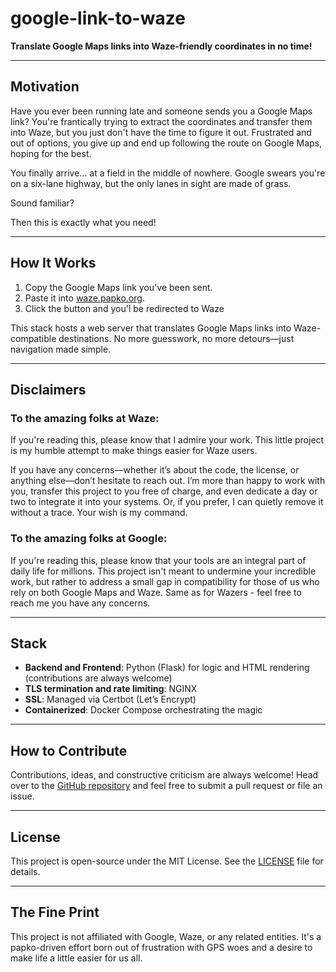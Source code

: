 # google-link-to-waze

**Translate Google Maps links into Waze-friendly coordinates in no time!**

---

## Motivation

Have you ever been running late and someone sends you a Google Maps link? You're frantically trying to extract the coordinates and transfer them into Waze, but you just don't have the time to figure it out. Frustrated and out of options, you give up and end up following the route on Google Maps, hoping for the best.

You finally arrive... at a field in the middle of nowhere. Google swears you're on a six-lane highway, but the only lanes in sight are made of grass.

Sound familiar?

Then this is exactly what you need!

---

## How It Works

1. Copy the Google Maps link you've been sent.
2. Paste it into [waze.papko.org](https://waze.papko.org).
3. Click the button and you'l be redirected to Waze

This stack hosts a web server that translates Google Maps links into Waze-compatible destinations. No more guesswork, no more detours—just navigation made simple.

---

## Disclaimers

### To the amazing folks at Waze:  
If you're reading this, please know that I admire your work. This little project is my humble attempt to make things easier for Waze users.

If you have any concerns—whether it’s about the code, the license, or anything else—don’t hesitate to reach out. I’m more than happy to work with you, transfer this project to you free of charge, and even dedicate a day or two to integrate it into your systems. Or, if you prefer, I can quietly remove it without a trace. Your wish is my command.

### To the amazing folks at Google:
If you're reading this, please know that your tools are an integral part of daily life for millions. This project isn't meant to undermine your incredible work, but rather to address a small gap in compatibility for those of us who rely on both Google Maps and Waze.
Same as for Wazers - feel free to reach me you have any concerns.

---

## Stack

- **Backend and Frontend**: Python (Flask) for logic and HTML rendering (contributions are always welcome)
- **TLS termination and rate limiting**: NGINX 
- **SSL**: Managed via Certbot (Let’s Encrypt)  
- **Containerized**: Docker Compose orchestrating the magic  

---

## How to Contribute

Contributions, ideas, and constructive criticism are always welcome! Head over to the [GitHub repository](https://github.com/papko26/google-link-to-waze) and feel free to submit a pull request or file an issue.

---

## License

This project is open-source under the MIT License. See the [LICENSE](./LICENSE) file for details.

---

## The Fine Print

This project is not affiliated with Google, Waze, or any related entities. It's a papko-driven effort born out of frustration with GPS woes and a desire to make life a little easier for us all.